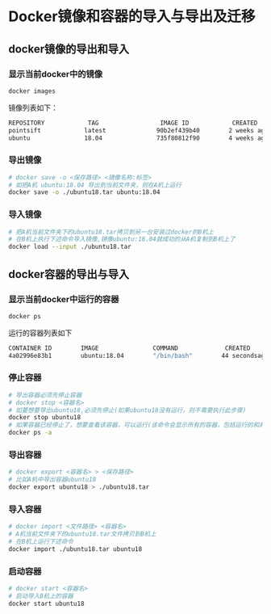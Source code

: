# Docker镜像和容器的导入与导出及迁移

## docker镜像的导出和导入

### 显示当前docker中的镜像

```bash
docker images
```

镜像列表如下：

```bash
REPOSITORY            TAG                 IMAGE ID            CREATED             SIZE
pointsift            latest              90b2ef439b40        2 weeks ago         12.6GB
ubuntu               18.04               735f80812f90        4 weeks ago         83.5MB
```

### 导出镜像

```bash
# docker save -o <保存路径> <镜像名称:标签>
# 如把A机 ubuntu:18.04 导出到当前文件夹，则在A机上运行
docker save -o ./ubuntu18.tar ubuntu:18.04
```

### 导入镜像

```bash
# 把A机当前文件夹下的ubuntu18.tar拷贝到另一台安装过docker的B机上
# 在B机上执行下述命令导入镜像,镜像ubuntu:18.04就成功的从A机复制到B机上了
docker load --input ./ubuntu18.tar
```

## docker容器的导出与导入

### 显示当前docker中运行的容器

```bash
docker ps
```

运行的容器列表如下

```bash
CONTAINER ID        IMAGE               COMMAND             CREATED         STATUS              PORTS               NAMES
4a02996e83b1        ubuntu:18.04        "/bin/bash"        44 secondsago    Up 42 seconds                           ubuntu18
```

### 停止容器

```bash
# 导出容器必须先停止容器
# docker stop <容器名>
# 如要想要导出ubuntu18,必须先停止(如果ubuntu18没有运行，则不需要执行此步骤)
docker stop ubuntu18
# 如果容器已经停止了，想要查看该容器，可以运行(该命令会显示所有的容器，包括运行的和非运行的)
docker ps -a
```

### 导出容器

```bash
# docker export <容器名> > <保存路径>
# 比如A机中导出容器ubuntu18
docker export ubuntu18 > ./ubuntu18.tar
```

### 导入容器

```bash
# docker import <文件路径> <容器名>
# A机当前文件夹下的ubuntu18.tar文件拷贝到B机上
# 在B机上运行下述命令
docker import ./ubuntu18.tar ubuntu18
```

### 启动容器

```bash
# docker start <容器名>
# 启动导入B机上的容器
docker start ubuntu18
```
